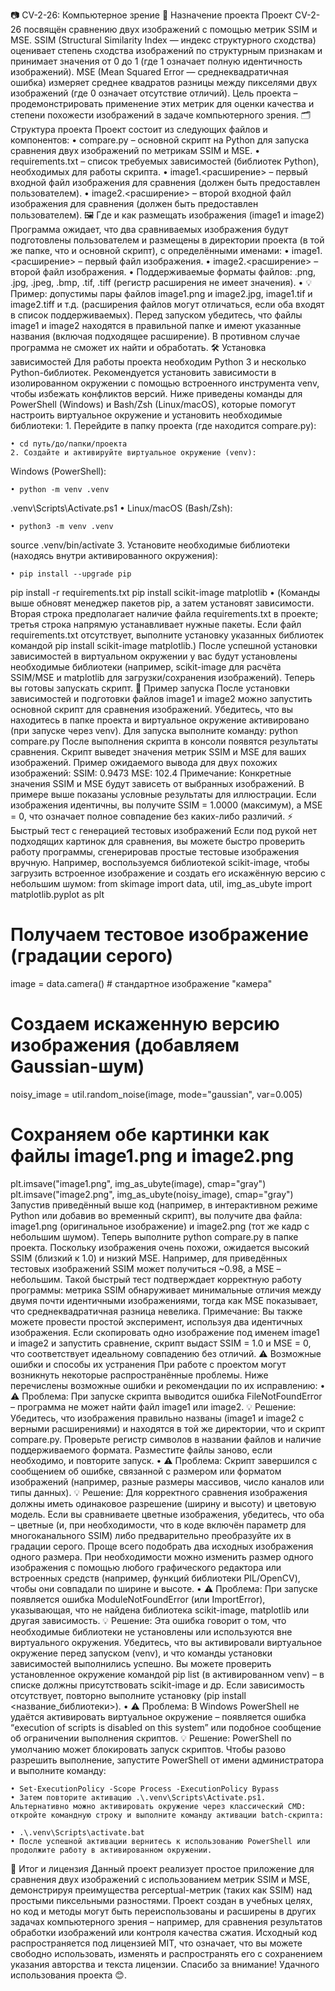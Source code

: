 📷 CV-2-26: Компьютерное зрение
🎯 Назначение проекта
Проект CV-2-26 посвящён сравнению двух изображений с помощью метрик SSIM и MSE. SSIM (Structural Similarity Index — индекс структурного сходства) оценивает степень сходства изображений по структурным признакам и принимает значения от 0 до 1 (где 1 означает полную идентичность изображений). MSE (Mean Squared Error — среднеквадратичная ошибка) измеряет среднее квадратов разницы между пикселями двух изображений (где 0 означает отсутствие отличий). Цель проекта – продемонстрировать применение этих метрик для оценки качества и степени похожести изображений в задаче компьютерного зрения.
🗂️ Структура проекта
Проект состоит из следующих файлов и компонентов:
    • compare.py – основной скрипт на Python для запуска сравнения двух изображений по метрикам SSIM и MSE.
    • requirements.txt – список требуемых зависимостей (библиотек Python), необходимых для работы скрипта.
    • image1.<расширение> – первый входной файл изображения для сравнения (должен быть предоставлен пользователем).
    • image2.<расширение> – второй входной файл изображения для сравнения (должен быть предоставлен пользователем).
🖼️ Где и как размещать изображения (image1 и image2)
Программа ожидает, что два сравниваемых изображения будут подготовлены пользователем и размещены в директории проекта (в той же папке, что и основной скрипт), с определёнными именами:
    • image1.<расширение> – первый файл изображения.
    • image2.<расширение> – второй файл изображения.
    • Поддерживаемые форматы файлов: .png, .jpg, .jpeg, .bmp, .tif, .tiff (регистр расширения не имеет значения).
    • 💡 Пример: допустимы пары файлов image1.png и image2.jpg, image1.tif и image2.tiff и т.д. (расширения файлов могут отличаться, если оба входят в список поддерживаемых).
Перед запуском убедитесь, что файлы image1 и image2 находятся в правильной папке и имеют указанные названия (включая подходящее расширение). В противном случае программа не сможет их найти и обработать.
🛠 Установка зависимостей
Для работы проекта необходим Python 3 и несколько Python-библиотек. Рекомендуется установить зависимости в изолированном окружении с помощью встроенного инструмента venv, чтобы избежать конфликтов версий.
Ниже приведены команды для PowerShell (Windows) и Bash/Zsh (Linux/macOS), которые помогут настроить виртуальное окружение и установить необходимые библиотеки:
    1. Перейдите в папку проекта (где находится compare.py):

    • cd путь/до/папки/проекта
    2. Создайте и активируйте виртуальное окружение (venv):
Windows (PowerShell):

    • python -m venv .venv
.venv\Scripts\Activate.ps1
    • Linux/macOS (Bash/Zsh):

    • python3 -m venv .venv
source .venv/bin/activate
    3. Установите необходимые библиотеки (находясь внутри активированного окружения):

    • pip install --upgrade pip
pip install -r requirements.txt
pip install scikit-image matplotlib
    • (Команды выше обновят менеджер пакетов pip, а затем установят зависимости. Вторая строка предполагает наличие файла requirements.txt в проекте; третья строка напрямую устанавливает нужные пакеты. Если файл requirements.txt отсутствует, выполните установку указанных библиотек командой pip install scikit-image matplotlib.)
После успешной установки зависимостей в виртуальном окружении у вас будут установлены необходимые библиотеки (например, scikit-image для расчёта SSIM/MSE и matplotlib для загрузки/сохранения изображений). Теперь вы готовы запускать скрипт.
🚀 Пример запуска
После установки зависимостей и подготовки файлов image1 и image2 можно запустить основной скрипт для сравнения изображений. Убедитесь, что вы находитесь в папке проекта и виртуальное окружение активировано (при запуске через venv). Для запуска выполните команду:
python compare.py
После выполнения скрипта в консоли появятся результаты сравнения. Скрипт выведет значения метрик SSIM и MSE для ваших изображений. Пример ожидаемого вывода для двух похожих изображений:
SSIM: 0.9473
MSE: 102.4
Примечание: Конкретные значения SSIM и MSE будут зависеть от выбранных изображений. В примере выше показаны условные результаты для иллюстрации. Если изображения идентичны, вы получите SSIM = 1.0000 (максимум), а MSE = 0, что означает полное совпадение без каких-либо различий.
⚡ Быстрый тест с генерацией тестовых изображений
Если под рукой нет подходящих картинок для сравнения, вы можете быстро проверить работу программы, сгенерировав простые тестовые изображения вручную. Например, воспользуемся библиотекой scikit-image, чтобы загрузить встроенное изображение и создать его искажённую версию с небольшим шумом:
from skimage import data, util, img_as_ubyte
import matplotlib.pyplot as plt

# Получаем тестовое изображение (градации серого)
image = data.camera()  # стандартное изображение "камера"
# Создаем искаженную версию изображения (добавляем Gaussian-шум)
noisy_image = util.random_noise(image, mode="gaussian", var=0.005)
# Сохраняем обе картинки как файлы image1.png и image2.png
plt.imsave("image1.png", img_as_ubyte(image), cmap="gray")
plt.imsave("image2.png", img_as_ubyte(noisy_image), cmap="gray")
Запустив приведённый выше код (например, в интерактивном режиме Python или добавив во временный скрипт), вы получите два файла: image1.png (оригинальное изображение) и image2.png (тот же кадр с небольшим шумом). Теперь выполните python compare.py в папке проекта. Поскольку изображения очень похожи, ожидается высокий SSIM (близкий к 1.0) и низкий MSE. Например, для приведённых тестовых изображений SSIM может получиться ~0.98, а MSE – небольшим.
Такой быстрый тест подтверждает корректную работу программы: метрика SSIM обнаруживает минимальные отличия между двумя почти идентичными изображениями, тогда как MSE показывает, что среднеквадратичная разница невелика.
Примечание: Вы также можете провести простой эксперимент, используя два идентичных изображения. Если скопировать одно изображение под именем image1 и image2 и запустить сравнение, скрипт выдаст SSIM = 1.0 и MSE = 0, что соответствует идеальному совпадению без отличий.
⚠️ Возможные ошибки и способы их устранения
При работе с проектом могут возникнуть некоторые распространённые проблемы. Ниже перечислены возможные ошибки и рекомендации по их исправлению:
    • ⚠️ Проблема: При запуске скрипта выводится ошибка FileNotFoundError – программа не может найти файл image1 или image2.
💡 Решение: Убедитесь, что изображения правильно названы (image1 и image2 с верными расширениями) и находятся в той же директории, что и скрипт compare.py. Проверьте регистр символов в названии файлов и наличие поддерживаемого формата. Разместите файлы заново, если необходимо, и повторите запуск.
    • ⚠️ Проблема: Скрипт завершился с сообщением об ошибке, связанной с размером или форматом изображений (например, разные размеры массивов, число каналов или типы данных).
💡 Решение: Для корректного сравнения изображения должны иметь одинаковое разрешение (ширину и высоту) и цветовую модель. Если вы сравниваете цветные изображения, убедитесь, что оба – цветные (и, при необходимости, что в коде включён параметр для многоканального SSIM) либо предварительно преобразуйте их в градации серого. Проще всего подобрать два исходных изображения одного размера. При необходимости можно изменить размер одного изображения с помощью любого графического редактора или встроенных средств (например, функций библиотеки PIL/OpenCV), чтобы они совпадали по ширине и высоте.
    • ⚠️ Проблема: При запуске появляется ошибка ModuleNotFoundError (или ImportError), указывающая, что не найдена библиотека scikit-image, matplotlib или другая зависимость.
💡 Решение: Эта ошибка говорит о том, что необходимые библиотеки не установлены или используются вне виртуального окружения. Убедитесь, что вы активировали виртуальное окружение перед запуском (venv), и что команды установки зависимостей выполнились успешно. Вы можете проверить установленное окружение командой pip list (в активированном venv) – в списке должны присутствовать scikit-image и др. Если зависимость отсутствует, повторно выполните установку (pip install <название_библиотеки>).
    • ⚠️ Проблема: В Windows PowerShell не удаётся активировать виртуальное окружение – появляется ошибка “execution of scripts is disabled on this system” или подобное сообщение об ограничении выполнения скриптов.
💡 Решение: PowerShell по умолчанию может блокировать запуск скриптов. Чтобы разово разрешить выполнение, запустите PowerShell от имени администратора и выполните команду:

    • Set-ExecutionPolicy -Scope Process -ExecutionPolicy Bypass
    • Затем повторите активацию .\.venv\Scripts\Activate.ps1. Альтернативно можно активировать окружение через классический CMD: откройте командную строку и выполните команду активации batch-скрипта:

    • .\.venv\Scripts\activate.bat
    • После успешной активации вернитесь к использованию PowerShell или продолжите работу в активированном окружении.
📜 Итог и лицензия
Данный проект реализует простое приложение для сравнения двух изображений с использованием метрик SSIM и MSE, демонстрируя преимущества perceptual-метрик (таких как SSIM) над простыми пиксельными разностями. Проект создан в учебных целях, но код и методы могут быть переиспользованы и расширены в других задачах компьютерного зрения – например, для сравнения результатов обработки изображений или контроля качества сжатия.
Исходный код распространяется под лицензией MIT, что означает, что вы можете свободно использовать, изменять и распространять его с сохранением указания авторства и текста лицензии.
Спасибо за внимание! Удачного использования проекта 😊.
